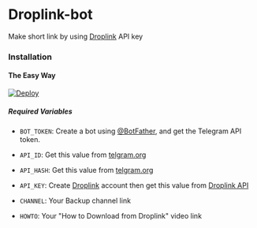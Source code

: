 # Droplink-bot
Make short link by using [Droplink](https://droplinks.co/) API key
### Installation

#### The Easy Way

[![Deploy](https://www.herokucdn.com/deploy/button.svg)](https://heroku.com/deploy?template=https://github.com/Pdiskbot/Droplink)

##### Required Variables

* `BOT_TOKEN`: Create a bot using [@BotFather](https://telegram.dog/BotFather), and get the Telegram API token.

* `API_ID`: Get this value from [telgram.org](https://my.telegram.org/apps)
* `API_HASH`: Get this value from [telgram.org](https://my.telegram.org/apps)
* `API_KEY`: Create [Droplink](https://Droplinks.co/) account then get this value from [Droplink API](https://Droplinks.co/member/tools/api)
* `CHANNEL`: Your Backup channel link
* `HOWTO`: Your "How to Download from Droplink" video link
